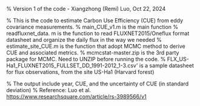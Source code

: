 % Version 1 of the code - Xiangzhong (Remi) Luo, Oct 22, 2024

% This is the code to estimate Carbon Use Efficiency (CUE) from eddy covariance measurements.
% main_CUE_v1.m is the main function
% readfluxnet_data. m is the function to read FLUXNET2015/Oneflux format datasheet and organize the daily flux in the way we needed
% estimate_site_CUE.m is the function that adopt MCMC method to derive CUE and associated metrics.
% mcmcstat-master.zip is the 3rd party package for MCMC. Need to UNZIP before running the code.
% FLX_US-Ha1_FLUXNET2015_FULLSET_DD_1991-2012_1-3.csv' is a sample datasheet for flux observations, from the site US-Ha1 (Harvard forest)

% The output include year, CUE, and the uncertainty of CUE (in standard deviation)
% Reference: Luo et al. https://www.researchsquare.com/article/rs-3989566/v1
